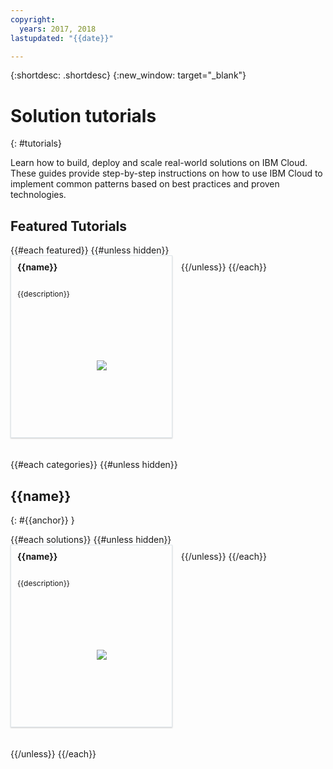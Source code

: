 ```yaml
---
copyright:
  years: 2017, 2018
lastupdated: "{{date}}"

---
```


{:shortdesc: .shortdesc}
{:new_window: target="_blank"}

# Solution tutorials
{: #tutorials}

Learn how to build, deploy and scale real-world solutions on IBM Cloud. These guides provide step-by-step instructions on how to use IBM Cloud to implement common patterns based on best practices and proven technologies.
<style>
<!--
    .doesNotExist, #doc-content, #single-content {
        width: calc(100% - 8%) !important;
        max-width: calc(100% - 8%) !important;
    }
    aside.side-nav, #topic-toc-wrapper {
        display: none !important;
    }
    .detailContentArea {
        max-width: 100% !important;
    }
    .allCategories {
        display: flex !important;
        flex-direction: row !important;
        flex-wrap: wrap !important;
    }
    .categoryBox {
        flex-grow: 1 !important;
        width: calc(33% - 20px) !important;
        text-decoration: none !important;
        margin: 0 10px 20px 0 !important;
        padding: 20px !important;
        border: 1px #dfe6eb solid !important;
        box-shadow: 0 1px 2px 0 rgba(0, 0, 0, 0.2) !important;
        text-align: center !important;
        text-overflow: ellipsis !important;
        overflow: hidden !important;
    }
    .solutionBoxContainer {}
    .solutionBoxContainer a {
        text-decoration: none !important;
        border: none !important;
    }
    .solutionBox {
        display: inline-block !important;
        width: 100% !important;
        margin: 0 10px 20px 0 !important;
        padding: 10px !important;
        border: 1px #dfe6eb solid !important;
        box-shadow: 0 1px 2px 0 rgba(0, 0, 0, 0.2) !important;
    }
    @media screen and (min-width: 960px) {
        .solutionBox {
        width: calc(50% - 3%) !important;
        }
        .solutionBox.solutionBoxFeatured {
        width: calc(50% - 3%) !important;
        }
        .solutionBoxContent {
        height: 270px !important;
        }
    }
    @media screen and (min-width: 1298px) {
        .solutionBox {
        width: calc(33% - 2%) !important;
        }
        .solutionBoxContent {
        min-height: 270px !important;
        }
    }
    .solutionBox:hover {
        border-color: rgb(136, 151, 162) !important;
    }
    .solutionBoxContent {
        display: flex !important;
        flex-direction: column !important;
    }
    .solutionBoxTitle {
        margin: 0rem !important;
        margin-bottom: 5px !important;
        font-size: 14px !important;
        font-weight: 700 !important;
        line-height: 16px !important;
        height: 37px !important;
        text-overflow: ellipsis !important;
        overflow: hidden !important;
        display: -webkit-box !important;
        -webkit-line-clamp: 2 !important;
        -webkit-box-orient: vertical !important;
    }
    .solutionBoxDescription {
        flex-grow: 1 !important;
        display: flex !important;
        flex-direction: column !important;
    }
    .descriptionContainer {
    }
    .descriptionContainer p {
        margin: 0 !important;
        overflow: hidden !important;
        display: -webkit-box !important;
        -webkit-line-clamp: 4 !important;
        -webkit-box-orient: vertical !important;
        font-size: 12px !important;
        font-weight: 400 !important;
        line-height: 1.5 !important;
        letter-spacing: 0 !important;
        max-height: 70px !important;
    }
    .architectureDiagramContainer {
        flex-grow: 1 !important;
        min-width: 250px !important;
        padding: 0 10px !important;
        text-align: center !important;
        display: flex !important;
        flex-direction: column !important;
        justify-content: center !important;
    }
    .architectureDiagram {
        max-height: 175px !important;
        padding: 5px !important;
        margin: 0 auto !important;
    }
    .tagsContainer {
        display: none !important;
        overflow: hidden !important;
        white-space: nowrap !important;
        text-overflow: ellipsis !important;
        padding-top: 10px !important;
    }
    .tag-filter.category {
        background: #e5ebf5 !important;
        color: #15232c !important;
    }
    .tag-filter {
        padding: 3px 12px !important;
        font-size: 12px !important;
        margin-right: 1px !important;
        border-radius: 10px !important;
        white-space: nowrap !important;
        line-height: 1.8rem !important;
    }
-->
</style>

<!-- <div class="allCategories">
{{#each categories}}
{{#unless hidden}}
    <a class="categoryBox" href="#{{anchor}}">{{name}}</a>
{{/unless}}
{{/each}}
</div> -->

## Featured Tutorials
<div class = "solutionBoxContainer">
    {{#each featured}}
    {{#unless hidden}}
    <a href = "{{url}}">
    <div class = "solutionBox solutionBoxFeatured">
        <div class = "solutionBoxContent">
            <h3 id="{{url}}" class="solutionBoxTitle">
                {{name}}
            </h3>
            <div class="solutionBoxDescription">
                <div class="descriptionContainer">
                    <p>{{description}}</p>
                </div>
                <div class="architectureDiagramContainer">
                    <img class="architectureDiagram" src = "{{imgSrc}}" />
                </div>
            </div>
            <div class="tagsContainer">
                {{#each tags}}
                    <span class="tag-filter category">{{this}}</span>
                {{/each}}
            </div>
        </div>
    </div>
    </a>
    {{/unless}}
    {{/each}}
</div>

{{#each categories}}
{{#unless hidden}}
## {{name}}
{: #{{anchor}} }

<div class = "solutionBoxContainer">
    {{#each solutions}}
    {{#unless hidden}}
    <a href = "{{url}}">
    <div class = "solutionBox">
        <div class = "solutionBoxContent">
            <h3 id="{{url}}" class="solutionBoxTitle">
                {{name}}
            </h3>
            <div class="solutionBoxDescription">
                <div class="descriptionContainer">
                    <p>{{description}}</p>
                </div>
                <div class="architectureDiagramContainer">
                    <img class="architectureDiagram" src = "{{imgSrc}}" />
                </div>
            </div>
            <div class="tagsContainer">
                {{#each tags}}
                    <span class="tag-filter category">{{this}}</span>
                {{/each}}
            </div>
        </div>
    </div>
    </a>
    {{/unless}}
    {{/each}}
</div>

{{/unless}}
{{/each}}
